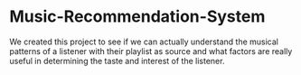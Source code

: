 # Music-Recommendation-System
We created this project to see if we can actually understand the musical patterns of a listener with their playlist as source and what factors are really useful in determining the taste and interest of the listener.
